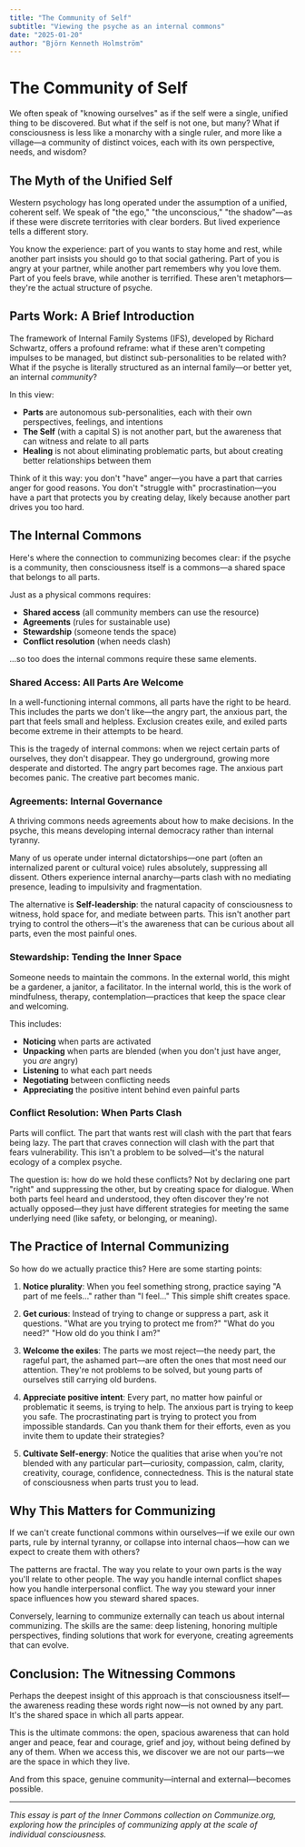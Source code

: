 ```yaml
---
title: "The Community of Self"
subtitle: "Viewing the psyche as an internal commons"
date: "2025-01-20"
author: "Björn Kenneth Holmström"
---
```


# The Community of Self

We often speak of "knowing ourselves" as if the self were a single, unified thing to be discovered. But what if the self is not one, but many? What if consciousness is less like a monarchy with a single ruler, and more like a village—a community of distinct voices, each with its own perspective, needs, and wisdom?

## The Myth of the Unified Self

Western psychology has long operated under the assumption of a unified, coherent self. We speak of "the ego," "the unconscious," "the shadow"—as if these were discrete territories with clear borders. But lived experience tells a different story.

You know the experience: part of you wants to stay home and rest, while another part insists you should go to that social gathering. Part of you is angry at your partner, while another part remembers why you love them. Part of you feels brave, while another is terrified. These aren't metaphors—they're the actual structure of psyche.

## Parts Work: A Brief Introduction

The framework of Internal Family Systems (IFS), developed by Richard Schwartz, offers a profound reframe: what if these aren't competing impulses to be managed, but distinct sub-personalities to be related with? What if the psyche is literally structured as an internal family—or better yet, an internal *community*?

In this view:
- **Parts** are autonomous sub-personalities, each with their own perspectives, feelings, and intentions
- **The Self** (with a capital S) is not another part, but the awareness that can witness and relate to all parts
- **Healing** is not about eliminating problematic parts, but about creating better relationships between them

Think of it this way: you don't "have" anger—you have a part that carries anger for good reasons. You don't "struggle with" procrastination—you have a part that protects you by creating delay, likely because another part drives you too hard.

## The Internal Commons

Here's where the connection to communizing becomes clear: if the psyche is a community, then consciousness itself is a commons—a shared space that belongs to all parts.

Just as a physical commons requires:
- **Shared access** (all community members can use the resource)
- **Agreements** (rules for sustainable use)
- **Stewardship** (someone tends the space)
- **Conflict resolution** (when needs clash)

...so too does the internal commons require these same elements.

### Shared Access: All Parts Are Welcome

In a well-functioning internal commons, all parts have the right to be heard. This includes the parts we don't like—the angry part, the anxious part, the part that feels small and helpless. Exclusion creates exile, and exiled parts become extreme in their attempts to be heard.

This is the tragedy of internal commons: when we reject certain parts of ourselves, they don't disappear. They go underground, growing more desperate and distorted. The angry part becomes rage. The anxious part becomes panic. The creative part becomes manic.

### Agreements: Internal Governance

A thriving commons needs agreements about how to make decisions. In the psyche, this means developing internal democracy rather than internal tyranny.

Many of us operate under internal dictatorships—one part (often an internalized parent or cultural voice) rules absolutely, suppressing all dissent. Others experience internal anarchy—parts clash with no mediating presence, leading to impulsivity and fragmentation.

The alternative is **Self-leadership**: the natural capacity of consciousness to witness, hold space for, and mediate between parts. This isn't another part trying to control the others—it's the awareness that can be curious about all parts, even the most painful ones.

### Stewardship: Tending the Inner Space

Someone needs to maintain the commons. In the external world, this might be a gardener, a janitor, a facilitator. In the internal world, this is the work of mindfulness, therapy, contemplation—practices that keep the space clear and welcoming.

This includes:
- **Noticing** when parts are activated
- **Unpacking** when parts are blended (when you don't just have anger, you *are* angry)
- **Listening** to what each part needs
- **Negotiating** between conflicting needs
- **Appreciating** the positive intent behind even painful parts

### Conflict Resolution: When Parts Clash

Parts will conflict. The part that wants rest will clash with the part that fears being lazy. The part that craves connection will clash with the part that fears vulnerability. This isn't a problem to be solved—it's the natural ecology of a complex psyche.

The question is: how do we hold these conflicts? Not by declaring one part "right" and suppressing the other, but by creating space for dialogue. When both parts feel heard and understood, they often discover they're not actually opposed—they just have different strategies for meeting the same underlying need (like safety, or belonging, or meaning).

## The Practice of Internal Communizing

So how do we actually practice this? Here are some starting points:

1. **Notice plurality**: When you feel something strong, practice saying "A part of me feels..." rather than "I feel..." This simple shift creates space.

2. **Get curious**: Instead of trying to change or suppress a part, ask it questions. "What are you trying to protect me from?" "What do you need?" "How old do you think I am?"

3. **Welcome the exiles**: The parts we most reject—the needy part, the rageful part, the ashamed part—are often the ones that most need our attention. They're not problems to be solved, but young parts of ourselves still carrying old burdens.

4. **Appreciate positive intent**: Every part, no matter how painful or problematic it seems, is trying to help. The anxious part is trying to keep you safe. The procrastinating part is trying to protect you from impossible standards. Can you thank them for their efforts, even as you invite them to update their strategies?

5. **Cultivate Self-energy**: Notice the qualities that arise when you're not blended with any particular part—curiosity, compassion, calm, clarity, creativity, courage, confidence, connectedness. This is the natural state of consciousness when parts trust you to lead.

## Why This Matters for Communizing

If we can't create functional commons within ourselves—if we exile our own parts, rule by internal tyranny, or collapse into internal chaos—how can we expect to create them with others?

The patterns are fractal. The way you relate to your own parts is the way you'll relate to other people. The way you handle internal conflict shapes how you handle interpersonal conflict. The way you steward your inner space influences how you steward shared spaces.

Conversely, learning to communize externally can teach us about internal communizing. The skills are the same: deep listening, honoring multiple perspectives, finding solutions that work for everyone, creating agreements that can evolve.

## Conclusion: The Witnessing Commons

Perhaps the deepest insight of this approach is that consciousness itself—the awareness reading these words right now—is not owned by any part. It's the shared space in which all parts appear.

This is the ultimate commons: the open, spacious awareness that can hold anger and peace, fear and courage, grief and joy, without being defined by any of them. When we access this, we discover we are not our parts—we are the space in which they live.

And from this space, genuine community—internal and external—becomes possible.

---

*This essay is part of the Inner Commons collection on Communize.org, exploring how the principles of communizing apply at the scale of individual consciousness.*
